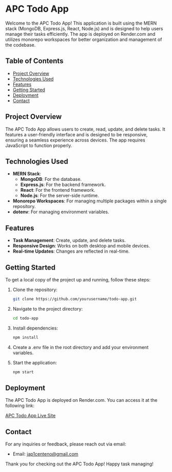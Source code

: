 # APC Todo App

Welcome to the APC Todo App! This application is built using the MERN stack (MongoDB, Express.js, React, Node.js) and is designed to help users manage their tasks efficiently. The app is deployed on Render.com and utilizes monorepo workspaces for better organization and management of the codebase.

## Table of Contents

- [Project Overview](#project-overview)
- [Technologies Used](#technologies-used)
- [Features](#features)
- [Getting Started](#getting-started)
- [Deployment](#deployment)
- [Contact](#contact)

## Project Overview

The APC Todo App allows users to create, read, update, and delete tasks. It features a user-friendly interface and is designed to be responsive, ensuring a seamless experience across devices. The app requires JavaScript to function properly.

## Technologies Used

- **MERN Stack**: 
  - **MongoDB**: For the database.
  - **Express.js**: For the backend framework.
  - **React**: For the frontend framework.
  - **Node.js**: For the server-side runtime.
- **Monorepo Workspaces**: For managing multiple packages within a single repository.
- **dotenv**: For managing environment variables.

## Features

- **Task Management**: Create, update, and delete tasks.
- **Responsive Design**: Works on both desktop and mobile devices.
- **Real-time Updates**: Changes are reflected in real-time.

## Getting Started

To get a local copy of the project up and running, follow these steps:

1. Clone the repository:
   ```bash
   git clone https://github.com/yourusername/todo-app.git

2. Navigate to the project directory:
    ```bash
   cd todo-app

3. Install dependencies:
    ```bash
   npm install
    
4. Create a .env file in the root directory and add your environment variables.

5. Start the application:
    ```bash
   npm start

## Deployment
The APC Todo App is deployed on Render.com. You can access it at the following link:

[APC Todo App Live Site](https://todo-app-2ved.onrender.com/)

## Contact
For any inquiries or feedback, please reach out via email:

- Email: jap1centeno@gmail.com
  
Thank you for checking out the APC Todo App! Happy task managing!
